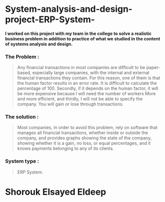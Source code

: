 # System-analysis-and-design-project-ERP-System-

#### I worked on this project with my team in the college to solve a realistic business problem in addition to practice of what we studied in the content of systems analysis and design.


### The Problem :
> Any financial transactions in most companies are difficult to 
be paper-based, especially large companies, with the internal and 
external financial transactions they contain. For this reason, one of 
them is that the human factor results in an error rate. It is difficult to 
calculate the percentage of 100. Secondly, if it depends on the human 
factor, it will be more expensive because I will need the number of 
workers More and more efficient, and thirdly, I will not be able to 
specify the company. You will gain or lose through transactions.

### The solution :
> Most companies, in order to avoid this problem, rely on 
software that manages all financial transactions, whether inside or 
outside the company, and provides graphs showing the state of the 
company, showing whether it is a gain, no loss, or equal percentages, 
and it knows payments belonging to any of its clients.

### System type :
> ERP System.

# Shorouk Elsayed Eldeep
